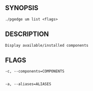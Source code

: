 ## SYNOPSIS
    ./pgedge um list <flags>
 
## DESCRIPTION
    Display available/installed components
 
## FLAGS
    -c, --components=COMPONENTS
    
    
    -a, --aliases=ALIASES
    
    
